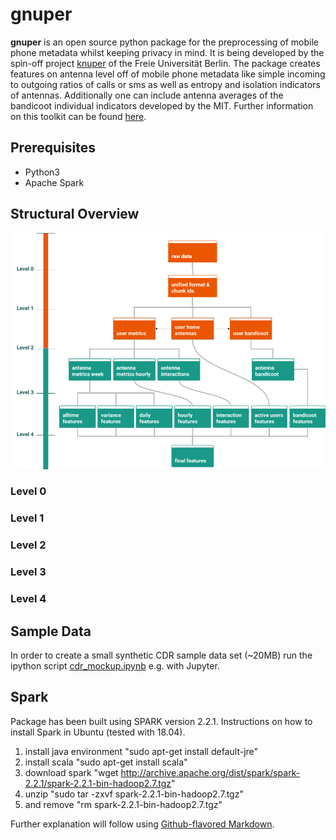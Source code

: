 # gnuper

**gnuper** is an open source python package for the preprocessing of mobile phone metadata whilst keeping privacy in mind. It is being developed by the spin-off project [knuper](https://www.knuper.com) of the Freie Universität Berlin.
The package creates features on antenna level off of mobile phone metadata like simple incoming to outgoing ratios of calls or sms as well as entropy and isolation indicators of antennas. Additionally one can include antenna averages of the bandicoot individual indicators developed by the MIT. Further information on this toolkit can be found [here](http://bandicoot.mit.edu/).

## Prerequisites
- Python3
- Apache Spark

## Structural Overview
![Data Levels](/docs/Raw_Data_Levels.png)

### Level 0
### Level 1
### Level 2
### Level 3
### Level 4

## Sample Data
In order to create a small synthetic CDR sample data set (~20MB) run the ipython
script [cdr_mockup.ipynb](cdr_mockup.ipynb) e.g. with Jupyter.

## Spark
Package has been built using SPARK version 2.2.1.
Instructions on how to install Spark in Ubuntu (tested with 18.04).
  1. install java environment "sudo apt-get install default-jre"
  2. install scala "sudo apt-get install scala"
  3. download spark
     "wget http://archive.apache.org/dist/spark/spark-2.2.1/spark-2.2.1-bin-hadoop2.7.tgz"
  4. unzip "sudo tar -zxvf spark-2.2.1-bin-hadoop2.7.tgz"
  5. and remove "rm spark-2.2.1-bin-hadoop2.7.tgz"

Further explanation will follow using [Github-flavored Markdown](https://guides.github.com/features/mastering-markdown/).

